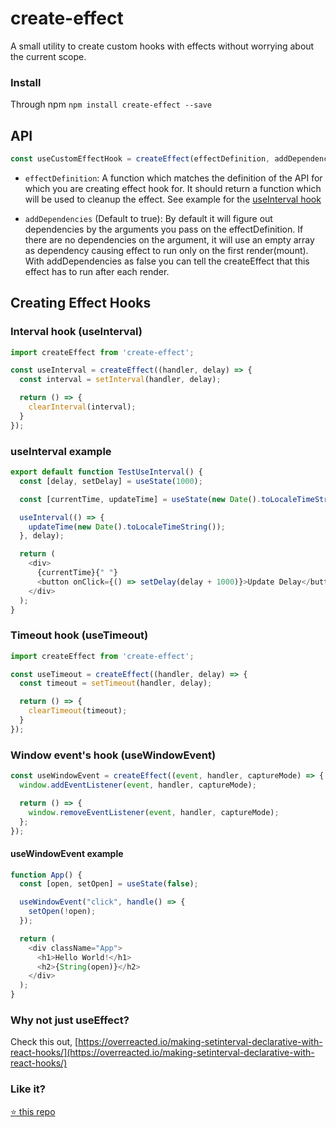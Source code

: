 # create-effect
A small utility to create custom hooks with effects without worrying about the current scope. 

### Install
Through npm
`npm install create-effect --save`

## API
```js
const useCustomEffectHook = createEffect(effectDefinition, addDependencies);
```
- `effectDefinition`: A function which matches the definition of the API for which you are creating effect hook for. It should return a function which will be used to cleanup the effect. See example for the [useInterval hook](https://github.com/s-yadav/create-effect#interval-effect-useinterval)

- `addDependencies` (Default to true): By default it will figure out dependencies by the arguments you pass on the effectDefinition. If there are no dependencies on the argument, it will use an empty array as dependency causing effect to run only on the first render(mount). With addDependencies as false you can tell the createEffect that this effect has to run after each render. 


## Creating Effect Hooks

### Interval hook (useInterval)
```js
import createEffect from 'create-effect';

const useInterval = createEffect((handler, delay) => {
  const interval = setInterval(handler, delay);

  return () => {
    clearInterval(interval);
  }
});
```

### useInterval example 
```js
export default function TestUseInterval() {
  const [delay, setDelay] = useState(1000);

  const [currentTime, updateTime] = useState(new Date().toLocaleTimeString());

  useInterval(() => {
    updateTime(new Date().toLocaleTimeString());
  }, delay);

  return (
    <div>
      {currentTime}{" "}
      <button onClick={() => setDelay(delay + 1000)}>Update Delay</button>
    </div>
  );
}
```



### Timeout hook (useTimeout)
```js
import createEffect from 'create-effect';

const useTimeout = createEffect((handler, delay) => {
  const timeout = setTimeout(handler, delay);

  return () => {
    clearTimeout(timeout);
  }
});
```

### Window event's hook (useWindowEvent)
```js
const useWindowEvent = createEffect((event, handler, captureMode) => {
  window.addEventListener(event, handler, captureMode);

  return () => {
    window.removeEventListener(event, handler, captureMode);
  };
});
```

#### useWindowEvent example
```js
function App() {
  const [open, setOpen] = useState(false);

  useWindowEvent("click", handle() => {
    setOpen(!open);
  });

  return (
    <div className="App">
      <h1>Hello World!</h1>
      <h2>{String(open)}</h2>
    </div>
  );
}
```

### Why not just useEffect?
Check this out, [https://overreacted.io/making-setinterval-declarative-with-react-hooks/](https://overreacted.io/making-setinterval-declarative-with-react-hooks/)

### Like it?
[:star: this repo](https://github.com/s-yadav/create-effect)
